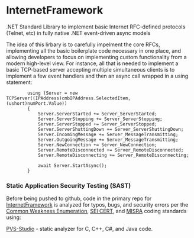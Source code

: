 # InternetFramework
.NET Standard Library to implement basic Internet RFC-defined protocols (Telnet, etc) in fully native .NET event-driven async models

The idea of this lirbary is to carefully impelment the core RFCs, implementing all the basic boilerplate code necessary in one place, and allowing developers to focus on implementing custom functionality from a modern high-level view.  For instance, all that is needed to implement a basic TCP-based server accepting multiple simultaneous clients is to implement a few event handlers and then an async call wrapped in a using statement:

            using (Server = new TCPServer((IPAddress)cmbIPAddress.SelectedItem, (ushort)numPort.Value))
            {
                Server.ServerStarted += Server_ServerStarted;
                Server.ServerStopping += Server_ServerStopping;
                Server.ServerStopped += Server_ServerStopped;
                Server.ServerShuttingDown += Server_ServerShuttingDown;
                Server.IncomingMessage += Server_MessageTransmitting;
                Server.OutgoingMessage += Server_MessageTransmitting;
                Server.NewConnection += Server_NewConnection;
                Server.RemoteDisconnected += Server_RemoteDisconnected;
                Server.RemoteDisconnecting += Server_RemoteDisconnecting;

                await Server.StartAsync();
            }
            
### Static Application Security Testing (SAST)

Before being pushed to github, code in the primary repo for [InternetFramework](https://github.com/jrhay/InternetFramework.git) is analyzed for typos, bugs, and security errors per the [Common Weakness Enumeration](https://cwe.mitre.org/), [SEI CERT](https://wiki.sei.cmu.edu/confluence/display/seccode/SEI+CERT+Coding+Standards), and [MISRA](https://www.misra.org.uk/) coding standards using:

[PVS-Studio](https://pvs-studio.com/en/pvs-studio/?utm_source=github&utm_medium=organic&utm_campaign=open_source) - static analyzer for C, C++, C#, and Java code.
